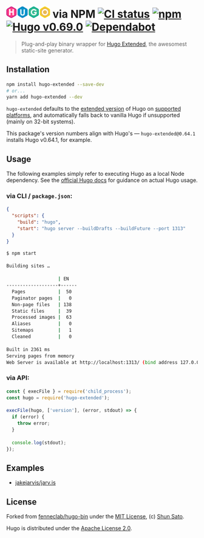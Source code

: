 # <img src="https://raw.githubusercontent.com/gohugoio/gohugoioTheme/master/static/images/hugo-logo-wide.svg?sanitize=true" alt="Hugo" width="115"> via NPM [![CI status](https://github.com/jakejarvis/hugo-extended/workflows/Run%20tests/badge.svg)](https://github.com/jakejarvis/hugo-extended/actions) [![npm](https://img.shields.io/npm/v/hugo-extended?color=red)](https://www.npmjs.com/package/hugo-extended) [![Hugo v0.69.0](https://img.shields.io/badge/Hugo-v0.69.0-orange)](https://github.com/gohugoio/hugo) [![Dependabot](https://api.dependabot.com/badges/status?host=github&repo=jakejarvis/hugo-extended)](https://github.com/jakejarvis/hugo-extended/pulls?q=is%3Apr+label%3Adependencies)

> Plug-and-play binary wrapper for [Hugo Extended](https://gohugo.io/), the awesomest static-site generator.

## Installation

```sh
npm install hugo-extended --save-dev
# or...
yarn add hugo-extended --dev
```

`hugo-extended` defaults to the [extended version](https://gohugo.io/troubleshooting/faq/#i-get-tocss--this-feature-is-not-available-in-your-current-hugo-version) of Hugo on [supported platforms](https://github.com/gohugoio/hugo/releases), and automatically falls back to vanilla Hugo if unsupported (mainly on 32-bit systems).

This package's version numbers align with Hugo's — `hugo-extended@0.64.1` installs Hugo v0.64.1, for example.

## Usage

The following examples simply refer to executing Hugo as a local Node dependency. See the [official Hugo docs](https://gohugo.io/documentation/) for guidance on actual Hugo usage.

### via CLI / `package.json`:

```json
{
  "scripts": {
    "build": "hugo",
    "start": "hugo server --buildDrafts --buildFuture --port 1313"
  }
}
```

```bash
$ npm start

Building sites …

                   | EN
-------------------+------
  Pages            |  50
  Paginator pages  |   0
  Non-page files   | 138
  Static files     |  39
  Processed images |  63
  Aliases          |   0
  Sitemaps         |   1
  Cleaned          |   0

Built in 2361 ms
Serving pages from memory
Web Server is available at http://localhost:1313/ (bind address 127.0.0.1)
```

### via API:

```js
const { execFile } = require('child_process');
const hugo = require('hugo-extended');

execFile(hugo, ['version'], (error, stdout) => {
  if (error) {
    throw error;
  }

  console.log(stdout);
});
```

## Examples

- [jakejarvis/jarv.is](https://github.com/jakejarvis/jarv.is)

## License

Forked from [fenneclab/hugo-bin](https://github.com/fenneclab/hugo-bin) under the [MIT License](https://github.com/fenneclab/hugo-bin/blob/master/LICENSE), (c) [Shun Sato](http://blog.fenneclab.com/).

Hugo is distributed under the [Apache License 2.0](https://github.com/gohugoio/hugo/blob/master/LICENSE).
